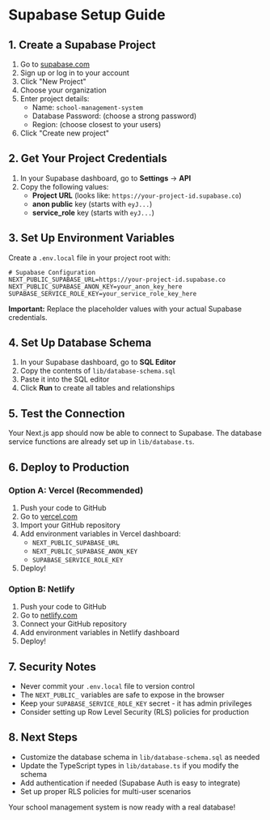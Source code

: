# Supabase Setup Guide

## 1. Create a Supabase Project

1. Go to [supabase.com](https://supabase.com)
2. Sign up or log in to your account
3. Click "New Project"
4. Choose your organization
5. Enter project details:
   - Name: `school-management-system`
   - Database Password: (choose a strong password)
   - Region: (choose closest to your users)
6. Click "Create new project"

## 2. Get Your Project Credentials

1. In your Supabase dashboard, go to **Settings** → **API**
2. Copy the following values:
   - **Project URL** (looks like: `https://your-project-id.supabase.co`)
   - **anon public** key (starts with `eyJ...`)
   - **service_role** key (starts with `eyJ...`)

## 3. Set Up Environment Variables

Create a `.env.local` file in your project root with:

```env
# Supabase Configuration
NEXT_PUBLIC_SUPABASE_URL=https://your-project-id.supabase.co
NEXT_PUBLIC_SUPABASE_ANON_KEY=your_anon_key_here
SUPABASE_SERVICE_ROLE_KEY=your_service_role_key_here
```

**Important:** Replace the placeholder values with your actual Supabase credentials.

## 4. Set Up Database Schema

1. In your Supabase dashboard, go to **SQL Editor**
2. Copy the contents of `lib/database-schema.sql`
3. Paste it into the SQL editor
4. Click **Run** to create all tables and relationships

## 5. Test the Connection

Your Next.js app should now be able to connect to Supabase. The database service functions are already set up in `lib/database.ts`.

## 6. Deploy to Production

### Option A: Vercel (Recommended)

1. Push your code to GitHub
2. Go to [vercel.com](https://vercel.com)
3. Import your GitHub repository
4. Add environment variables in Vercel dashboard:
   - `NEXT_PUBLIC_SUPABASE_URL`
   - `NEXT_PUBLIC_SUPABASE_ANON_KEY`
   - `SUPABASE_SERVICE_ROLE_KEY`
5. Deploy!

### Option B: Netlify

1. Push your code to GitHub
2. Go to [netlify.com](https://netlify.com)
3. Connect your GitHub repository
4. Add environment variables in Netlify dashboard
5. Deploy!

## 7. Security Notes

- Never commit your `.env.local` file to version control
- The `NEXT_PUBLIC_` variables are safe to expose in the browser
- Keep your `SUPABASE_SERVICE_ROLE_KEY` secret - it has admin privileges
- Consider setting up Row Level Security (RLS) policies for production

## 8. Next Steps

- Customize the database schema in `lib/database-schema.sql` as needed
- Update the TypeScript types in `lib/database.ts` if you modify the schema
- Add authentication if needed (Supabase Auth is easy to integrate)
- Set up proper RLS policies for multi-user scenarios

Your school management system is now ready with a real database!
